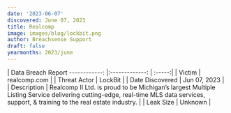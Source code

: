 ```yaml
---
date: '2023-06-07'
discovered: June 07, 2023
title: Realcomp
image: images/blog/lockbit.png
author: Breachsense Support
draft: false
yearmonths: 2023/june
---
```



| Data Breach Report
------------:     |:-------------:    | :-----:|
| Victim      | realcomp.com      | 
| Threat Actor      | LockBit      | 
| Date Discovered      | Jun 07, 2023      | 
| Description      | Realcomp II Ltd. is proud to be Michigan’s largest Multiple Listing Service delivering cutting-edge, real-time MLS data services, support, & training to the real estate industry.      | 
| Leak Size      | Unknown      | 

